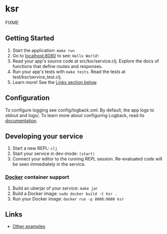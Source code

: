 # ksr

FIXME

## Getting Started

1. Start the application: `make run`
2. Go to [localhost:8080](http://localhost:8080/) to see: `Hello World!`
3. Read your app's source code at src/ksr/service.clj. Explore the docs of functions
   that define routes and responses.
4. Run your app's tests with `make tests`. Read the tests at test/ksr/service_test.clj.
5. Learn more! See the [Links section below](#links).


## Configuration

To configure logging see config/logback.xml. By default, the app logs to stdout and logs/.
To learn more about configuring Logback, read its [documentation](http://logback.qos.ch/documentation.html).


## Developing your service

1. Start a new REPL: `clj`
2. Start your service in dev-mode: `(start)`
3. Connect your editor to the running REPL session.
   Re-evaluated code will be seen immediately in the service.

### [Docker](https://www.docker.com/) container support

1. Build an uberjar of your service: `make jar`
2. Build a Docker image: `sudo docker build -t ksr .`
3. Run your Docker image: `docker run -p 8080:8080 ksr`


## Links
* [Other examples](https://github.com/pedestal/samples)

